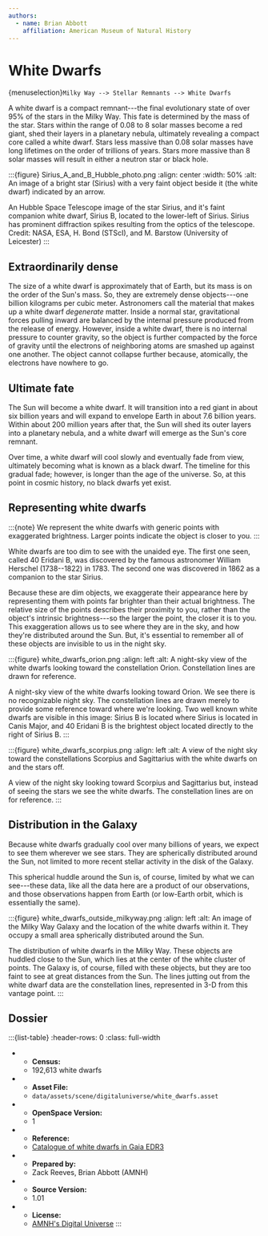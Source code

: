 ```yaml
---
authors:
  - name: Brian Abbott
    affiliation: American Museum of Natural History
---
```



# White Dwarfs

{menuselection}`Milky Way --> Stellar Remnants --> White Dwarfs`


A white dwarf is a compact remnant---the final evolutionary state of over 95% of the stars in the Milky Way. This fate is determined by the mass of the star. Stars within the range of  0.08 to 8 solar masses become a red giant, shed their layers in a planetary nebula, ultimately revealing a compact core called a white dwarf. Stars less massive than 0.08 solar masses have long lifetimes on the order of trillions of years. Stars more massive than 8 solar masses will result in either a neutron star or black hole. 

:::{figure} Sirius_A_and_B_Hubble_photo.png
:align: center
:width: 50%
:alt: An image of a bright star (Sirius) with a very faint object beside it (the white dwarf) indicated by an arrow.

An Hubble Space Telescope image of the star Sirius, and it's faint companion white dwarf, Sirius B, located to the lower-left of Sirius. Sirius has prominent diffraction spikes resulting from the optics of the telescope. Credit: NASA, ESA, H. Bond (STScI), and M. Barstow (University of Leicester)
:::


## Extraordinarily dense

The size of a white dwarf is approximately that of Earth, but its mass is on the order of the Sun's mass. So, they are extremely dense objects---one billion kilograms per cubic meter. Astronomers call the material that makes up a white dwarf *degenerate* matter. Inside a normal star, gravitational forces pulling inward are balanced by the internal pressure produced from the release of energy. However, inside a white dwarf, there is no internal pressure to counter gravity, so the object is further compacted by the force of gravity until the electrons of neighboring atoms are smashed up against one another. The object cannot collapse further because, atomically, the electrons have nowhere to go.


## Ultimate fate

The Sun will become a white dwarf. It will transition into a red giant in about six billion years and will expand to envelope Earth in about 7.6 billion years. Within about 200 million years after that, the Sun will shed its outer layers into a planetary nebula, and a white dwarf will emerge as the Sun's core remnant.

Over time, a white dwarf will cool slowly and eventually fade from view, ultimately becoming what is known as a black dwarf. The timeline for this gradual fade; however, is longer than the age of the universe. So, at this point in cosmic history, no black dwarfs yet exist.


## Representing white dwarfs

:::{note}
We represent the white dwarfs with generic points with exaggerated brightness. Larger points indicate the object is closer to you.
:::

White dwarfs are too dim to see with the unaided eye. The first one seen, called 40 Eridani B, was discovered by the famous astronomer William Herschel (1738--1822) in 1783. The second one was discovered in 1862 as a companion to the star Sirius.

Because these are dim objects, we exaggerate their appearance here by representing them with points far brighter than their actual brightness. The relative size of the points describes their proximity to you, rather than the object's intrinsic brightness---so the larger the point, the closer it is to you. This exaggeration allows us to see where they are in the sky, and how they're distributed around the Sun. But, it's essential to remember all of these objects are invisible to us in the night sky.


:::{figure} white_dwarfs_orion.png
:align: left
:alt: A night-sky view of the white dwarfs looking toward the constellation Orion. Constellation lines are drawn for reference.

A night-sky view of the white dwarfs looking toward Orion. We see there is no recognizable night sky. The constellation lines are drawn merely to provide some reference toward where we're looking. Two well known white dwarfs are visible in this image: Sirius B is located where Sirius is located in Canis Major, and 40 Eridani B is the brightest object located directly to the right of Sirius B.
:::


:::{figure} white_dwarfs_scorpius.png
:align: left
:alt: A view of the night sky toward the constellations Scorpius and Sagittarius with the white dwarfs on and the stars off.

A view of the night sky looking toward Scorpius and Sagittarius but, instead of seeing the stars we see the white dwarfs. The constellation lines are on for reference.
:::



## Distribution in the Galaxy

Because white dwarfs gradually cool over many billions of years, we expect to see them wherever we see stars. They are spherically distributed around the Sun, not limited to more recent stellar activity in the disk of the Galaxy. 

This spherical huddle around the Sun is, of course, limited by what we can see---these data, like all the data here are a product of our observations, and those observations happen from Earth (or low-Earth orbit, which is essentially the same).


:::{figure} white_dwarfs_outside_milkyway.png
:align: left
:alt: An image of the Milky Way Galaxy and the location of the white dwarfs within it. They occupy a small area spherically distributed around the Sun.

The distribution of white dwarfs in the Milky Way. These objects are huddled close to the Sun, which lies at the center of the white cluster of points. The Galaxy is, of course, filled with these objects, but they are too faint to see at great distances from the Sun. The lines jutting out from the white dwarf data are the constellation lines, represented in 3-D from this vantage point.
:::




## Dossier
:::{list-table}
:header-rows: 0
:class: full-width

* - **Census:**
  - 192,613 white dwarfs
* - **Asset File:**
  - `data/assets/scene/digitaluniverse/white_dwarfs.asset`
* - **OpenSpace Version:**
  - 1
* - **Reference:**
  - [Catalogue of white dwarfs in Gaia EDR3](https://doi.org/10.1093/mnras/stab2672)
* - **Prepared by:**
  - Zack Reeves, Brian Abbott (AMNH)
* - **Source Version:**
  - 1.01
* - **License:**
  - [AMNH's Digital Universe](https://www.amnh.org/research/hayden-planetarium/digital-universe/download/digital-universe-license)
:::